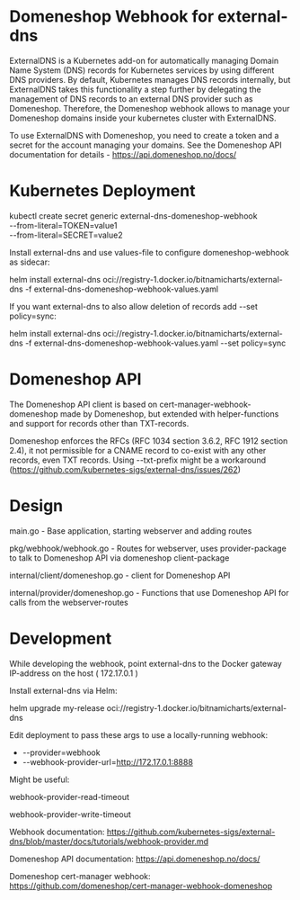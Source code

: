 # Domeneshop Webhook for external-dns

ExternalDNS is a Kubernetes add-on for automatically managing Domain Name System (DNS) records for Kubernetes services by using different DNS providers. By default, Kubernetes manages DNS records internally, but ExternalDNS takes this functionality a step further by delegating the management of DNS records to an external DNS provider such as Domeneshop. Therefore, the Domeneshop webhook allows to manage your Domeneshop domains inside your kubernetes cluster with ExternalDNS.

To use ExternalDNS with Domeneshop, you need to create a token and a secret for the account managing your domains. See the Domeneshop API documentation for details - https://api.domeneshop.no/docs/


# Kubernetes Deployment

kubectl create secret generic external-dns-domeneshop-webhook \
  --from-literal=TOKEN=value1 \
  --from-literal=SECRET=value2

Install external-dns and use values-file to configure domeneshop-webhook as sidecar:

helm install external-dns oci://registry-1.docker.io/bitnamicharts/external-dns -f external-dns-domeneshop-webhook-values.yaml

If you want external-dns to also allow deletion of records add --set policy=sync:

helm install external-dns oci://registry-1.docker.io/bitnamicharts/external-dns -f external-dns-domeneshop-webhook-values.yaml --set policy=sync


# Domeneshop API

The Domeneshop API client is based on cert-manager-webhook-domeneshop made by Domeneshop, but extended with helper-functions and support for records other than TXT-records.

Domeneshop enforces the RFCs (RFC 1034 section 3.6.2, RFC 1912 section 2.4), it not permissible for a CNAME record to co-exist with any other records, even TXT records. Using --txt-prefix might be a workaround (https://github.com/kubernetes-sigs/external-dns/issues/262)

# Design

main.go - Base application, starting webserver and adding routes

pkg/webhook/webhook.go - Routes for webserver, uses provider-package to talk to Domeneshop API via domeneshop client-package

internal/client/domeneshop.go - client for Domeneshop API

internal/provider/domeneshop.go - Functions that use Domeneshop API for calls from the webserver-routes

# Development

While developing the webhook, point external-dns to the Docker gateway IP-address on the host ( 172.17.0.1 )

Install external-dns via Helm: 

  helm upgrade my-release oci://registry-1.docker.io/bitnamicharts/external-dns

Edit deployment to pass these args to use a locally-running webhook:

- --provider=webhook
- --webhook-provider-url=http://172.17.0.1:8888

Might be useful:

webhook-provider-read-timeout

webhook-provider-write-timeout

Webhook documentation: https://github.com/kubernetes-sigs/external-dns/blob/master/docs/tutorials/webhook-provider.md

Domeneshop API documentation: https://api.domeneshop.no/docs/

Domeneshop cert-manager webhook: https://github.com/domeneshop/cert-manager-webhook-domeneshop